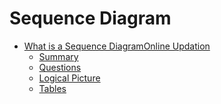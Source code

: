 # Sequence Diagram

* [What is a Sequence DiagramOnline Updation](#online-updation)
	* [Summary](#summary)
	* [Questions](#questions)
	* [Logical Picture](#logical-picture)
	* [Tables](#tables)


<!--stackedit_data:
eyJoaXN0b3J5IjpbLTIwNDAxNDgyMjJdfQ==
-->